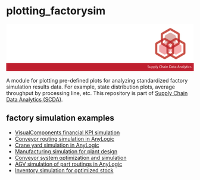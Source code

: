 # plotting_factorysim

<img src="https://github.com/LinnartSF/logos/blob/main/main1.png" alt="SCDA - Supply Chain Data Analytics" title="">


A module for plotting pre-defined plots for analyzing standardized factory simulation results data. For example, state distribution plots, average throughput by processing line, etc. This repository is part of <a href="https://www.supplychaindataanalytics.com">Supply Chain Data Analytics (SCDA)</a>.

<h2>factory simulation examples</h2>

- <a href="https://www.supplychaindataanalytics.com/visual-components-financial-kpi-simulation/">VisualComponents financial KPI simulation</a>
- <a href="https://www.supplychaindataanalytics.com/conveyor-routing-simulation-in-anylogic/">Conveyor routing simulation in AnyLogic</a>
- <a href="https://www.supplychaindataanalytics.com/crane-yard-simulation-in-anylogic/">Crane yard simulation in AnyLogic</a>
- <a href="https://www.supplychaindataanalytics.com/manufacturing-simulation-for-plant-design/">Manufacturing simulation for plant design</a>
- <a href="https://www.supplychaindataanalytics.com/conveyor-system-optimization-and-simulation/">Conveyor system optimization and simulation</a>
- <a href="https://www.supplychaindataanalytics.com/agv-simulation-of-part-routings-in-anylogic/">AGV simulation of part routings in AnyLogic</a>
- <a href="https://www.supplychaindataanalytics.com/inventory-simulation-for-optimized-stock/">Inventory simulation for optimized stock</a>
